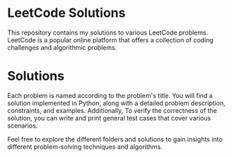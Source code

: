  # LeetCode Solutions
 This repository contains my solutions to various LeetCode problems. LeetCode is a popular online platform that offers a collection of coding challenges and algorithmic problems.

# Solutions
Each problem is named according to the problem's title.
You will find a solution implemented in Python, along with a detailed problem description, constraints, and examples.
Additionally, To verify the correctness of the solution, you can write and print general test cases that cover various scenarios. 

Feel free to explore the different folders and solutions to gain insights into different problem-solving techniques and algorithms.
